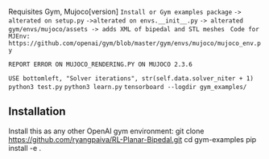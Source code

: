 Requisites Gym, Mujoco[version]
```Install or Gym examples package```
```-> alterated on setup.py```
```->alterated on envs.__init__.py```
```-> alterated gym/envs/mujoco/assets -> adds XML of bipedal and STL meshes ```
```Code for MJEnv: https://github.com/openai/gym/blob/master/gym/envs/mujoco/mujoco_env.py```

```REPORT ERROR ON MUJOCO_RENDERING.PY ON MUJOCO 2.3.6```

```USE bottomleft, "Solver iterations", str(self.data.solver_niter + 1)```
```python3 test.py```
```python3 learn.py```
```tensorboard --logdir gym_examples/```

## Installation
Install this as any other OpenAI gym environment:
    git clone https://github.com/ryangpaiva/RL-Planar-Bipedal.git
    cd gym-examples
    pip install -e .
